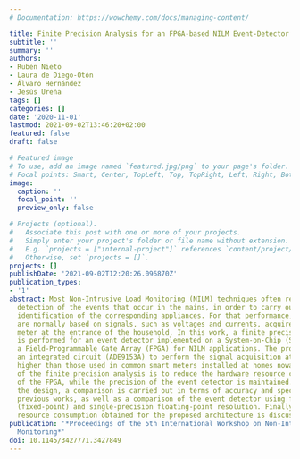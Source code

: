 ```yaml
---
# Documentation: https://wowchemy.com/docs/managing-content/

title: Finite Precision Analysis for an FPGA-based NILM Event-Detector
subtitle: ''
summary: ''
authors:
- Rubén Nieto
- Laura de Diego-Otón
- Álvaro Hernández
- Jesús Ureña
tags: []
categories: []
date: '2020-11-01'
lastmod: 2021-09-02T13:46:20+02:00
featured: false
draft: false

# Featured image
# To use, add an image named `featured.jpg/png` to your page's folder.
# Focal points: Smart, Center, TopLeft, Top, TopRight, Left, Right, BottomLeft, Bottom, BottomRight.
image:
  caption: ''
  focal_point: ''
  preview_only: false

# Projects (optional).
#   Associate this post with one or more of your projects.
#   Simply enter your project's folder or file name without extension.
#   E.g. `projects = ["internal-project"]` references `content/project/deep-learning/index.md`.
#   Otherwise, set `projects = []`.
projects: []
publishDate: '2021-09-02T12:20:26.096870Z'
publication_types:
- '1'
abstract: Most Non-Intrusive Load Monitoring (NILM) techniques often require a correct
  detection of the events that occur in the mains, in order to carry out a correct
  identification of the corresponding appliances. For that performance, event-detectors
  are normally based on signals, such as voltages and currents, acquired by a smart
  meter at the entrance of the household. In this work, a finite precision analysis
  is performed for an event detector implemented on a System-on-Chip (SoC) based on
  a Field-Programmable Gate Array (FPGA) for NILM applications. The proposal employs
  an integrated circuit (ADE9153A) to perform the signal acquisition at 4 ksamples/s,
  higher than those used in common smart meters installed at homes nowadays. The purpose
  of the finite precision analysis is to reduce the hardware resource consumption
  of the FPGA, while the precision of the event detector is maintained. To validate
  the design, a comparison is carried out in terms of accuracy and specificity against
  previous works, as well as a comparison of the event detector using finite precision
  (fixed-point) and single-precision floating-point resolution. Finally, the hardware
  resource consumption obtained for the proposed architecture is discussed.
publication: '*Proceedings of the 5th International Workshop on Non-Intrusive Load
  Monitoring*'
doi: 10.1145/3427771.3427849
---
```

